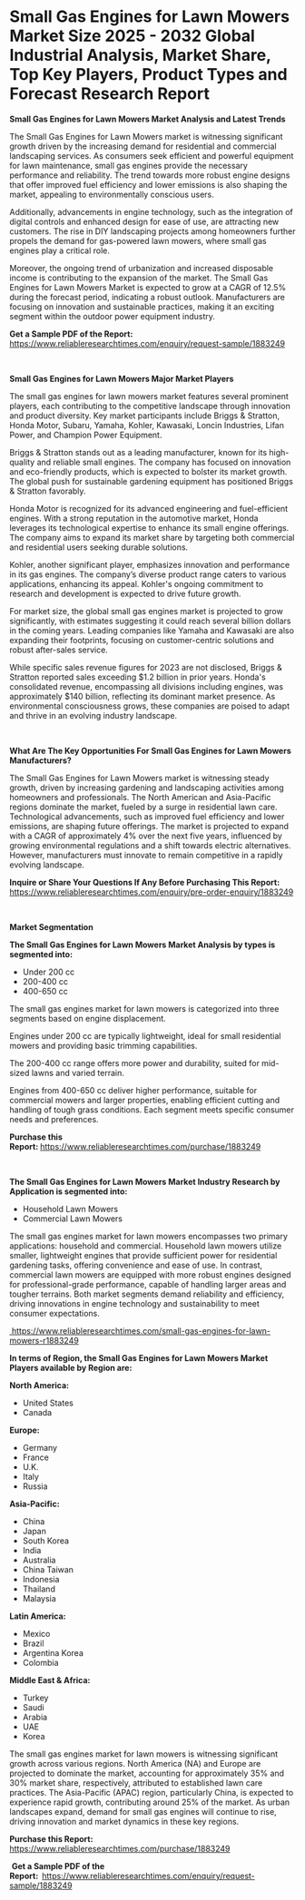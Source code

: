 <p><h1>Small Gas Engines for Lawn Mowers Market Size 2025 - 2032 Global Industrial Analysis, Market Share, Top Key Players, Product Types and Forecast Research Report</h1></p><p><strong>Small Gas Engines for Lawn Mowers Market Analysis and Latest Trends</strong></p>
<p><p>The Small Gas Engines for Lawn Mowers market is witnessing significant growth driven by the increasing demand for residential and commercial landscaping services. As consumers seek efficient and powerful equipment for lawn maintenance, small gas engines provide the necessary performance and reliability. The trend towards more robust engine designs that offer improved fuel efficiency and lower emissions is also shaping the market, appealing to environmentally conscious users.</p><p>Additionally, advancements in engine technology, such as the integration of digital controls and enhanced design for ease of use, are attracting new customers. The rise in DIY landscaping projects among homeowners further propels the demand for gas-powered lawn mowers, where small gas engines play a critical role. </p><p>Moreover, the ongoing trend of urbanization and increased disposable income is contributing to the expansion of the market. The Small Gas Engines for Lawn Mowers Market is expected to grow at a CAGR of 12.5% during the forecast period, indicating a robust outlook. Manufacturers are focusing on innovation and sustainable practices, making it an exciting segment within the outdoor power equipment industry.</p></p>
<p><strong>Get a Sample PDF of the Report:&nbsp;</strong> <a href="https://www.reliableresearchtimes.com/enquiry/request-sample/1883249?utm_campaign=2264&utm_medium=2&utm_source=Github&utm_content=ia&utm_term=12042025&utm_id=small-gas-engines-for-lawn-mowers">https://www.reliableresearchtimes.com/enquiry/request-sample/1883249</a></p>
<p>&nbsp;</p>
<p><strong>Small Gas Engines for Lawn Mowers Major Market Players</strong></p>
<p><p>The small gas engines for lawn mowers market features several prominent players, each contributing to the competitive landscape through innovation and product diversity. Key market participants include Briggs & Stratton, Honda Motor, Subaru, Yamaha, Kohler, Kawasaki, Loncin Industries, Lifan Power, and Champion Power Equipment.</p><p>Briggs & Stratton stands out as a leading manufacturer, known for its high-quality and reliable small engines. The company has focused on innovation and eco-friendly products, which is expected to bolster its market growth. The global push for sustainable gardening equipment has positioned Briggs & Stratton favorably.</p><p>Honda Motor is recognized for its advanced engineering and fuel-efficient engines. With a strong reputation in the automotive market, Honda leverages its technological expertise to enhance its small engine offerings. The company aims to expand its market share by targeting both commercial and residential users seeking durable solutions.</p><p>Kohler, another significant player, emphasizes innovation and performance in its gas engines. The company’s diverse product range caters to various applications, enhancing its appeal. Kohler's ongoing commitment to research and development is expected to drive future growth.</p><p>For market size, the global small gas engines market is projected to grow significantly, with estimates suggesting it could reach several billion dollars in the coming years. Leading companies like Yamaha and Kawasaki are also expanding their footprints, focusing on customer-centric solutions and robust after-sales service.</p><p>While specific sales revenue figures for 2023 are not disclosed, Briggs & Stratton reported sales exceeding $1.2 billion in prior years. Honda's consolidated revenue, encompassing all divisions including engines, was approximately $140 billion, reflecting its dominant market presence. As environmental consciousness grows, these companies are poised to adapt and thrive in an evolving industry landscape.</p></p>
<p>&nbsp;</p>
<p><strong>What Are The Key Opportunities For Small Gas Engines for Lawn Mowers Manufacturers?</strong></p>
<p><p>The Small Gas Engines for Lawn Mowers market is witnessing steady growth, driven by increasing gardening and landscaping activities among homeowners and professionals. The North American and Asia-Pacific regions dominate the market, fueled by a surge in residential lawn care. Technological advancements, such as improved fuel efficiency and lower emissions, are shaping future offerings. The market is projected to expand with a CAGR of approximately 4% over the next five years, influenced by growing environmental regulations and a shift towards electric alternatives. However, manufacturers must innovate to remain competitive in a rapidly evolving landscape.</p></p>
<p><strong>Inquire or Share Your Questions If Any Before Purchasing This Report:</strong> <a href="https://www.reliableresearchtimes.com/enquiry/pre-order-enquiry/1883249?utm_campaign=2264&utm_medium=2&utm_source=Github&utm_content=ia&utm_term=12042025&utm_id=small-gas-engines-for-lawn-mowers">https://www.reliableresearchtimes.com/enquiry/pre-order-enquiry/1883249</a></p>
<p>&nbsp;</p>
<p><strong>Market Segmentation</strong></p>
<p><strong>The Small Gas Engines for Lawn Mowers Market Analysis by types is segmented into:</strong></p>
<p><ul><li>Under 200 cc</li><li>200-400 cc</li><li>400-650 cc</li></ul></p>
<p><p>The small gas engines market for lawn mowers is categorized into three segments based on engine displacement. </p><p>Engines under 200 cc are typically lightweight, ideal for small residential mowers and providing basic trimming capabilities. </p><p>The 200-400 cc range offers more power and durability, suited for mid-sized lawns and varied terrain. </p><p>Engines from 400-650 cc deliver higher performance, suitable for commercial mowers and larger properties, enabling efficient cutting and handling of tough grass conditions. Each segment meets specific consumer needs and preferences.</p></p>
<p><strong>Purchase this Report:&nbsp;</strong><a href="https://www.reliableresearchtimes.com/purchase/1883249?utm_campaign=2264&utm_medium=2&utm_source=Github&utm_content=ia&utm_term=12042025&utm_id=small-gas-engines-for-lawn-mowers">https://www.reliableresearchtimes.com/purchase/1883249</a></p>
<p>&nbsp;</p>
<p><strong>The Small Gas Engines for Lawn Mowers Market Industry Research by Application is segmented into:</strong></p>
<p><ul><li>Household Lawn Mowers</li><li>Commercial Lawn Mowers</li></ul></p>
<p><p>The small gas engines market for lawn mowers encompasses two primary applications: household and commercial. Household lawn mowers utilize smaller, lightweight engines that provide sufficient power for residential gardening tasks, offering convenience and ease of use. In contrast, commercial lawn mowers are equipped with more robust engines designed for professional-grade performance, capable of handling larger areas and tougher terrains. Both market segments demand reliability and efficiency, driving innovations in engine technology and sustainability to meet consumer expectations.</p></p>
<p><a href="https://www.reliableresearchtimes.com/small-gas-engines-for-lawn-mowers-r1883249?utm_campaign=2264&utm_medium=2&utm_source=Github&utm_content=ia&utm_term=12042025&utm_id=small-gas-engines-for-lawn-mowers">&nbsp;https://www.reliableresearchtimes.com/small-gas-engines-for-lawn-mowers-r1883249</a></p>
<p><strong>In terms of Region, the Small Gas Engines for Lawn Mowers Market Players available by Region are:</strong></p>
<p>
    <p> <strong> North America: </strong>
        <ul>
            <li>United States</li>
            <li>Canada</li>
        </ul>
        </p> 
    <p> <strong> Europe: </strong>
        <ul>
            <li>Germany</li>
            <li>France</li>
            <li>U.K.</li>
            <li>Italy</li>
            <li>Russia</li>
        </ul>
        </p> 
    <p> <strong> Asia-Pacific: </strong>
        <ul>
            <li>China</li>
            <li>Japan</li>
            <li>South Korea</li>
            <li>India</li>
            <li>Australia</li>
            <li>China Taiwan</li>
            <li>Indonesia</li>
            <li>Thailand</li>
            <li>Malaysia</li>
        </ul>
        </p> 
    <p> <strong> Latin America: </strong>
        <ul>
            <li>Mexico</li>
            <li>Brazil</li>
            <li>Argentina Korea</li>
            <li>Colombia</li>
        </ul>
        </p> 
    <p> <strong> Middle East & Africa: </strong>
        <ul>
            <li>Turkey</li>
            <li>Saudi</li>
            <li>Arabia</li>
            <li>UAE</li>
            <li>Korea</li>
        </ul>
    </p>
    </p>
<p><p>The small gas engines market for lawn mowers is witnessing significant growth across various regions. North America (NA) and Europe are projected to dominate the market, accounting for approximately 35% and 30% market share, respectively, attributed to established lawn care practices. The Asia-Pacific (APAC) region, particularly China, is expected to experience rapid growth, contributing around 25% of the market. As urban landscapes expand, demand for small gas engines will continue to rise, driving innovation and market dynamics in these key regions.</p></p>
<p><strong>Purchase this Report: </strong><a href="https://www.reliableresearchtimes.com/purchase/1883249?utm_campaign=2264&utm_medium=2&utm_source=Github&utm_content=ia&utm_term=12042025&utm_id=small-gas-engines-for-lawn-mowers">https://www.reliableresearchtimes.com/purchase/1883249</a></p>
<p>&nbsp;<strong>Get a Sample PDF of the Report:&nbsp;&nbsp;</strong><a href="https://www.reliableresearchtimes.com/enquiry/request-sample/1883249?utm_campaign=2264&utm_medium=2&utm_source=Github&utm_content=ia&utm_term=12042025&utm_id=small-gas-engines-for-lawn-mowers">https://www.reliableresearchtimes.com/enquiry/request-sample/1883249</a></p>
<p><strong></strong></p>
<p><p></p><p></p><p></p></p>